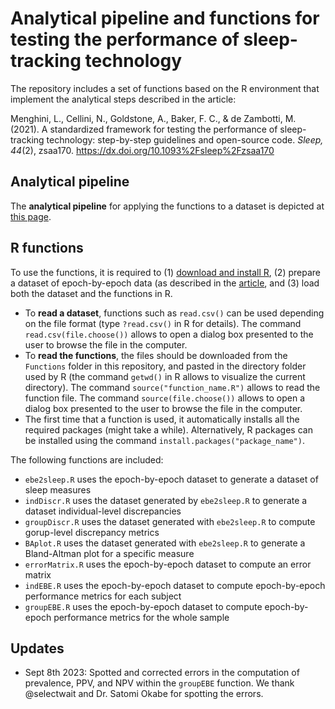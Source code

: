 # Analytical pipeline and functions for testing the performance of sleep-tracking technology

The repository includes a set of functions based on the R environment that implement the analytical steps described in the article:

Menghini, L., Cellini, N., Goldstone, A., Baker, F. C., & de Zambotti, M. (2021). A standardized framework for testing the performance of sleep-tracking technology: step-by-step guidelines and open-source code. *Sleep, 44*(2), zsaa170. https://dx.doi.org/10.1093%2Fsleep%2Fzsaa170

## Analytical pipeline
The **analytical pipeline** for applying the functions to a dataset is depicted at [this page](https://sri-human-sleep.github.io/sleep-trackers-performance/AnalyticalPipeline_v1.0.0.html).

## R functions
To use the functions, it is required to (1) [download and install R](https://cran.r-project.org/), (2) prepare a dataset of epoch-by-epoch data (as described in the [article](https://dx.doi.org/10.1093%2Fsleep%2Fzsaa170), and (3) load both the dataset and the functions in R.

- To **read a dataset**, functions such as `read.csv()` can be used depending on the file format (type `?read.csv()` in R for details). The command `read.csv(file.choose())` allows to open a dialog box presented to the user to browse the file in the computer.
- To **read the functions**, the files should be downloaded from the `Functions` folder in this repository, and pasted in the directory folder used by R (the command `getwd()` in R allows to visualize the current directory). The command `source("function_name.R")` allows to read the function file. The command `source(file.choose())` allows to open a dialog box presented to the user to browse the file in the computer.
- The first time that a function is used, it automatically installs all the required packages (might take a while). Alternatively, R packages can be installed using the command `install.packages("package_name")`.

The following functions are included:

- `ebe2sleep.R` uses the epoch-by-epoch dataset to generate a dataset of sleep measures
- `indDiscr.R` uses the dataset generated by `ebe2sleep.R` to generate a dataset individual-level discrepancies
- `groupDiscr.R` uses the dataset generated with `ebe2sleep.R` to compute gorup-level discrepancy metrics
- `BAplot.R` uses the dataset generated with `ebe2sleep.R` to generate a Bland-Altman plot for a specific measure
- `errorMatrix.R` uses the epoch-by-epoch dataset to compute an error matrix
- `indEBE.R` uses the epoch-by-epoch dataset to compute epoch-by-epoch performance metrics for each subject
- `groupEBE.R` uses the epoch-by-epoch dataset to compute epoch-by-epoch performance metrics for the whole sample

## Updates

- Sept 8th 2023: Spotted and corrected errors in the computation of prevalence, PPV, and NPV within the `groupEBE` function. We thank @selectwait and Dr. Satomi Okabe for spotting the errors.
